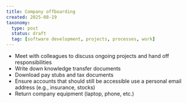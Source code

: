 ```yaml
---
title: Company offboarding
created: 2025-08-19
taxonomy:
  type: post
  status: draft
  tag: [software development, projects, processes, work]
---
```


* Meet with colleagues to discuss ongoing projects and hand off responsibilities
* Write down knowledge transfer documents
* Download pay stubs and tax documents
* Ensure accounts that should still be accessible use a personal email address (e.g., insurance, stocks)
* Return company equipment (laptop, phone, etc.)
